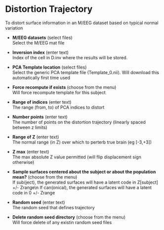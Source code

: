 # Distortion Trajectory  
To distort surface information in an M/EEG dataset based on typical normal variation

* **M/EEG datasets** (select files)  
Select the M/EEG mat file

* **Inversion index** (enter text)  
Index of the cell in D.inv where the results will be stored.

* **PCA Template location** (select files)  
Select the generic PCA template file (Template_0.nii). Will download this automatically first time used

* **Force recompute if exists** (choose from the menu)  
Will force recompute template for this subject

* **Range of indices** (enter text)  
The range (from, to) of PCA indices to distort

* **Number points** (enter text)  
The number of points on the distortion trajectory (linearly spaced between z limits)

* **Range of Z** (enter text)  
The normal range (in Z) over which to perterb true brain (eg [-3,+3])

* **Z max** (enter text)  
The max absolute Z value permitted (will flip displacement sign otherwise)

* **Sample surfaces centered about the subject or about the population mean?** (choose from the menu)  
If sub(ject), the generated surfaces will have a latent code in Z[subject] +/- Zrange\n
If can(onical), the generated surfaces will have a latent code in 0 +/- Zrange

* **Random seed** (enter text)  
The random seed that defines trajectory

* **Delete random seed directory** (choose from the menu)  
Will force delete of any existin random seed files
